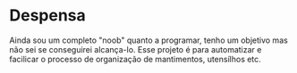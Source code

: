 # Despensa
Ainda sou um completo "noob" quanto a programar, tenho um objetivo mas não sei se conseguirei alcança-lo.
Esse projeto é para automatizar e facilicar o processo de organização de mantimentos, utensílhos etc.
